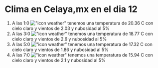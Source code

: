 # Clima en Celaya,mx en el dia 12

1. A las 1:0 !["icon weather"](http://openweathermap.org/img/w/01n.png) tenemos una temperatura de 20.36 C con cielo claro y  vientos de 2.03 y nubosidad al 5%
1. A las 3:0 !["icon weather"](http://openweathermap.org/img/w/01n.png) tenemos una temperatura de 18.77 C con cielo claro y  vientos de 2.6 y nubosidad al 5%
1. A las 5:0 !["icon weather"](http://openweathermap.org/img/w/01n.png) tenemos una temperatura de 17.32 C con cielo claro y  vientos de 1.86 y nubosidad al 5%
1. A las 7:0 !["icon weather"](http://openweathermap.org/img/w/01n.png) tenemos una temperatura de 15.94 C con cielo claro y  vientos de 2.1 y nubosidad al 5%

